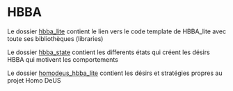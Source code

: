 
# HBBA

Le dossier [hbba_lite](https://github.com/introlab/hbba_lite) contient le lien vers le code template de HBBA_lite avec toute ses bibliothèques (libraries)

Le dossier [hbba_state](hbba_state) contient les differents états qui créent les désirs HBBA qui motivent les comportements

Le dossier [homodeus_hbba_lite](homodeus_hbba_lite) contient les désirs et stratégies propres au projet Homo DeUS 
 
